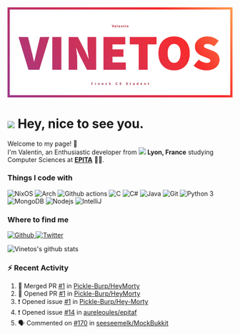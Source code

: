 <!--
**Vinetos/Vinetos** is a ✨ _special_ ✨ repository because its `README.md` (this file) appears on your GitHub profile.
-->
<a align="center" href="https://vinetos.fr">
  <img src="https://raw.githubusercontent.com/Vinetos/Vinetos/master/Vinetos%20Banner.png" />
</a>

# <img src="https://emojis.slackmojis.com/emojis/images/1531849430/4246/blob-sunglasses.gif?1531849430" width="50"/> Hey, nice to see you.

Welcome to my page! :wave:  
I'm Valentin, an Enthusiastic developer from <img src="https://image.flaticon.com/icons/svg/197/197560.svg" width="13"/> **Lyon, France** studying Computer Sciences at [**EPITA**](https://www.epita.fr/en/) 👨‍🎓.

### Things I code with
<p>
  <img alt="NixOS" src="https://img.shields.io/badge/-NixOS-00cec9?style=flat-square&logo=nixos&logoColor=white" />
  <img alt="Arch" src="https://img.shields.io/badge/-Arch-2088FF?style=flat-square&logo=arch-linux&logoColor=white" />
  <img alt="Github actions" src="https://img.shields.io/badge/-Github_Actions-4834d4?style=flat-square&logo=github-actions&logoColor=white" />
  <img alt="C" src="https://img.shields.io/badge/-C-be2edd?style=flat-square&logo=c&logoColor=white" />
  <img alt="C#" src="https://img.shields.io/badge/-C%23-E10098?style=flat-square&logo=c#&logoColor=white" />
  <img alt="Java" src="https://img.shields.io/badge/-Java-ea2845?style=flat-square&logo=java&logoColor=white" />
  <img alt="Git" src="https://img.shields.io/badge/-Git-F05032?style=flat-square&logo=git&logoColor=white" />
  <img alt="Python 3" src="https://img.shields.io/badge/-Python%203-F7B93E?style=flat-square&logo=python&logoColor=white" />
  <img alt="MongoDB" src="https://img.shields.io/badge/-MongoDB-13aa52?style=flat-square&logo=mongodb&logoColor=white" />
  <img alt="Nodejs" src="https://img.shields.io/badge/-Nodejs-43853d?style=flat-square&logo=Node.js&logoColor=white" />
  <img alt="IntelliJ" src="https://img.shields.io/badge/-IntelliJ-000000?style=flat-square&logo=intellij-idea&logoColor=white" />
</p>

### Where to find me
<p>
  <a href="https://github.com/Vinetos" target="_blank">
    <img alt="Github" src="https://img.shields.io/badge/GitHub-%2312100E.svg?&style=for-the-badge&logo=Github&logoColor=white" />
  </a> 
  <a href="https://twitter.com/Vinetos" target="_blank">
    <img alt="Twitter" src="https://img.shields.io/badge/twitter-%231DA1F2.svg?&style=for-the-badge&logo=twitter&logoColor=white" />
  </a> 
</p>


![Vinetos's github stats](https://github-readme-stats.vercel.app/api?username=Vinetos)

### :zap: Recent Activity

<!--START_SECTION:activity-->
1. 🎉 Merged PR [#1](https://github.com/Pickle-Burp/HeyMorty/pull/1) in [Pickle-Burp/HeyMorty](https://github.com/Pickle-Burp/HeyMorty)
2. 💪 Opened PR [#1](https://github.com/Pickle-Burp/HeyMorty/pull/1) in [Pickle-Burp/HeyMorty](https://github.com/Pickle-Burp/HeyMorty)
3. ❗️ Opened issue [#1](https://github.com/Pickle-Burp/Hey-Morty/issues/1) in [Pickle-Burp/Hey-Morty](https://github.com/Pickle-Burp/Hey-Morty)
4. ❗️ Opened issue [#14](https://github.com/aureleoules/epitaf/issues/14) in [aureleoules/epitaf](https://github.com/aureleoules/epitaf)
5. 🗣 Commented on [#170](https://github.com/seeseemelk/MockBukkit/issues/170) in [seeseemelk/MockBukkit](https://github.com/seeseemelk/MockBukkit)
<!--END_SECTION:activity-->
